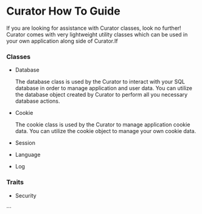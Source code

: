 # <a id="topHOWTO"></a>Curator How To Guide

If you are looking for assistance with Curator classes, look no further! Curator comes with very lightweight utility classes which can be used in your own application along side of Curator.If

### Classes
- Database

   The database class is used by the Curator to interact with your SQL database in order to manage application and user data. You can utilize the database object created by Curator to perform all you necessary database actions.

- Cookie

   The cookie class is used by the Curator to manage application cookie data. You can utilize the cookie object to manage your own cookie data.

- Session


- Language


- Log



### Traits
- Security

⋅⋅⋅ 